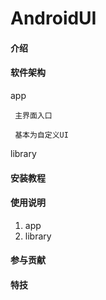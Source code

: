 # AndroidUI

#### 介绍

#### 软件架构
app

     主界面入口

     基本为自定义UI   

library

#### 安装教程


#### 使用说明
1.  app
2.  library

#### 参与贡献

#### 特技

